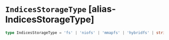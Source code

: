 # `IndicesStorageType` [alias-IndicesStorageType]
```typescript
type IndicesStorageType = 'fs' | 'niofs' | 'mmapfs' | 'hybridfs' | string;
```
